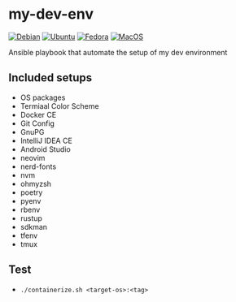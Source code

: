 # my-dev-env
[![Debian](https://github.com/lyang/my-dot-files/actions/workflows/debian.yml/badge.svg)](https://github.com/lyang/my-dot-files/actions/workflows/debian.yml) [![Ubuntu](https://github.com/lyang/my-dot-files/actions/workflows/ubuntu.yml/badge.svg)](https://github.com/lyang/my-dot-files/actions/workflows/ubuntu.yml) [![Fedora](https://github.com/lyang/my-dot-files/actions/workflows/fedora.yml/badge.svg)](https://github.com/lyang/my-dot-files/actions/workflows/fedora.yml) [![MacOS](https://github.com/lyang/my-dot-files/actions/workflows/macos.yml/badge.svg)](https://github.com/lyang/my-dot-files/actions/workflows/macos.yml)

Ansible playbook that automate the setup of my dev environment

## Included setups
* OS packages
* Termiaal Color Scheme
* Docker CE
* Git Config
* GnuPG
* IntelliJ IDEA CE
* Android Studio
* neovim
* nerd-fonts
* nvm
* ohmyzsh
* poetry
* pyenv
* rbenv
* rustup
* sdkman
* tfenv
* tmux

## Test
* `./containerize.sh <target-os>:<tag>`
